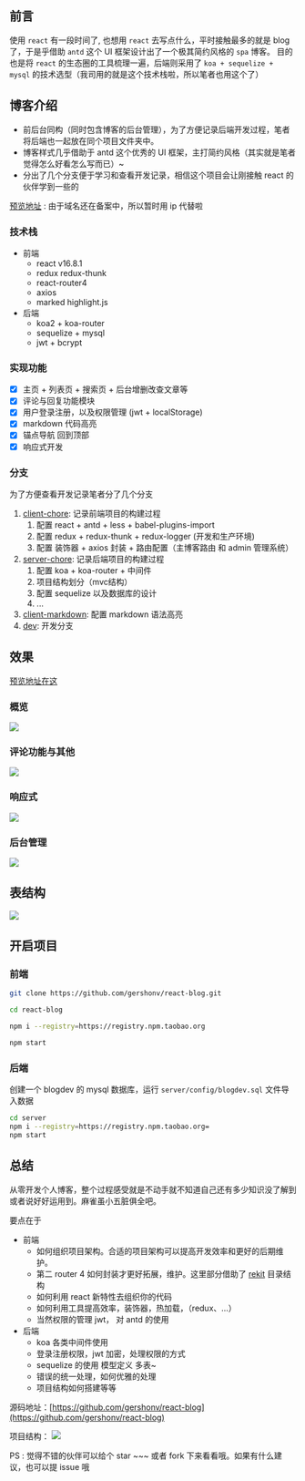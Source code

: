 ## 前言
使用 `react` 有一段时间了, 也想用 `react` 去写点什么，平时接触最多的就是 blog 了，于是乎借助 `antd` 这个 UI 框架设计出了一个极其简约风格的 `spa` 博客。
目的也是将 `react` 的生态圈的工具梳理一遍，后端则采用了 `koa + sequelize + mysql` 的技术选型（我司用的就是这个技术栈啦，所以笔者也用这个了）

## 博客介绍

- 前后台同构（同时包含博客的后台管理），为了方便记录后端开发过程，笔者将后端也一起放在同个项目文件夹中。
- 博客样式几乎借助于 antd 这个优秀的 UI 框架，主打简约风格（其实就是笔者觉得怎么好看怎么写而已）~
- 分出了几个分支便于学习和查看开发记录，相信这个项目会让刚接触 react 的伙伴学到一些的

[预览地址](http://120.79.10.11:8001/) : 由于域名还在备案中，所以暂时用 ip 代替啦

### 技术栈

- 前端
  - react v16.8.1 
  - redux redux-thunk 
  - react-router4
  - axios
  - marked highlight.js
- 后端
  - koa2 + koa-router
  - sequelize + mysql
  - jwt + bcrypt

### 实现功能

- [x] 主页 + 列表页 + 搜索页 + 后台增删改查文章等
- [x] 评论与回复功能模块
- [x] 用户登录注册，以及权限管理 (jwt + localStorage)
- [x] markdown 代码高亮
- [x] 锚点导航 回到顶部
- [x] 响应式开发

### 分支

为了方便查看开发记录笔者分了几个分支

1. [client-chore](https://github.com/gershonv/react-blog/tree/client-chore): 记录前端项目的构建过程
   1. 配置 react + antd + less + babel-plugins-import 
   2. 配置 redux + redux-thunk + redux-logger (开发和生产环境)
   3. 配置 装饰器 + axios 封装 + 路由配置（主博客路由 和 admin 管理系统）
2. [server-chore](https://github.com/gershonv/react-blog/tree/server-chore): 记录后端项目的构建过程
   1. 配置 koa + koa-router + 中间件
   2. 项目结构划分（mvc结构）
   3. 配置 sequelize 以及数据库的设计
   4. ...
3. [client-markdown](https://github.com/gershonv/react-blog/tree/client-markdown): 配置 markdown 语法高亮
4. [dev](https://github.com/gershonv/react-blog/tree/dev): 开发分支 

## 效果

[预览地址在这](http://120.79.10.11:8001/)

### 概览

![](https://user-gold-cdn.xitu.io/2019/2/24/1691df9ff15ea161?w=1663&h=995&f=gif&s=2722969)

### 评论功能与其他

![](https://user-gold-cdn.xitu.io/2019/2/24/1691e1272aba1261?w=1665&h=1010&f=gif&s=1728568)

### 响应式

![](https://user-gold-cdn.xitu.io/2019/2/24/1691e13769194605?w=1159&h=990&f=gif&s=2855093)

### 后台管理

![](https://user-gold-cdn.xitu.io/2019/2/24/1691e1627fe67721?w=1920&h=1048&f=png&s=140246)

## 表结构

![](https://user-gold-cdn.xitu.io/2019/2/24/1691e356c256102c?w=609&h=543&f=png&s=45061)

## 开启项目

### 前端

```bash
git clone https://github.com/gershonv/react-blog.git

cd react-blog

npm i --registry=https://registry.npm.taobao.org

npm start
```

### 后端

创建一个 blogdev 的 mysql 数据库，运行 `server/config/blogdev.sql` 文件导入数据

```bash
cd server
npm i --registry=https://registry.npm.taobao.org=
npm start
```

## 总结

从零开发个人博客，整个过程感受就是不动手就不知道自己还有多少知识没了解到或者说好好运用到。麻雀虽小五脏俱全吧。

要点在于 

- 前端
  - 如何组织项目架构。合适的项目架构可以提高开发效率和更好的后期维护。
  - 第二 router 4 如何封装才更好拓展，维护。这里部分借助了 [rekit](https://github.com/supnate/rekit) 目录结构
  - 如何利用 react 新特性去组织你的代码
  - 如何利用工具提高效率，装饰器，热加载，（redux、…）
  - 当然权限的管理 jwt， 对 antd 的使用
- 后端
  - koa 各类中间件使用
  - 登录注册权限，jwt 加密，处理权限的方式
  - sequelize 的使用 模型定义 多表~
  - 错误的统一处理，如何优雅的处理
  - 项目结构如何搭建等等

源码地址：[https://github.com/gershonv/react-blog](https://github.com/gershonv/react-blog)

项目结构：
![](https://user-gold-cdn.xitu.io/2019/2/24/1691e4b68c2dfa95?w=470&h=913&f=png&s=51805)

PS : 觉得不错的伙伴可以给个 star ~~~ 或者 fork 下来看看哦。如果有什么建议，也可以提 issue 哦